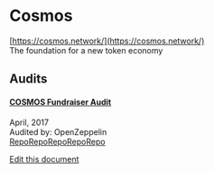 
# Cosmos
  
[https://cosmos.network/](https://cosmos.network/)<br>
The foundation for a new token economy


## Audits



#### [COSMOS Fundraiser Audit](https://blog.openzeppelin.com/cosmos-fundraiser-audit-7543a57335a4/)

April, 2017<br>
Audited by: OpenZeppelin<br>
[Repo](https://github.com/cosmos/fundraiser-lib/blob/693cf3f32e9fd679216372876dda86fa57a3277e/src/truffle/contracts/Fundraiser.sol)[Repo](https://github.com/cosmos/fundraiser-lib/tree/426425dfc296060a9b87830e69e19ae8a6d444c0)[Repo](https://github.com/cosmos/fundraiser/tree/042878f156e2b0764bdf92c99c9f3b4d9d7d9276)[Repo](https://github.com/cosmos/fundraiser-cli/tree/ccaeca38b22c1cb06c1ddb9f3abed358284c8beb)[Repo](https://github.com/cosmos/fundraiser-server/tree/04ee062192387b32f7592e62dd8c71531ed8c4db)
      

  





[Edit this document](https://github.com/ConsenSys/blockchainSecurityDB/blob/master/projects/cosmos.json)